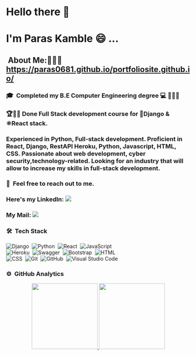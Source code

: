 # Hello there 👋
# I'm Paras Kamble :smile: ...
##  &nbsp;About Me:👨🏻‍💻 https://paras0681.github.io/portfoliosite.github.io/
### 🎓&nbsp; Completed my B.E Computer Engineering degree :computer: 👨🏻‍💻 
### 🏆🏅💯 Done Full Stack development course for 🐍Django & ⚛️React stack.
### Experienced in Python, Full-stack development. Proficient in React, Django, RestAPI Heroku, Python, Javascript, HTML, CSS. Passionate about web development, cyber security,technology-related. Looking for an industry that will allow to increase my skills in full-stack development.
### 💬 &nbsp;Feel free to reach out to me.
### Here's my LinkedIn: <a href="https://linkedin.com/in/paras-kamble"><img src="https://img.shields.io/badge/-Paras%20Kamble-0077B5?style=flat&logo=Linkedin&logoColor=white"/></a>
### My Mail: <a href="mailto:paraskamble8268@gmail.com"><img src="https://img.shields.io/badge/-paraskamble8268@gmail.com-D14836?style=flat&logo=Gmail&logoColor=white"/></a>
### 🛠 &nbsp;Tech Stack

![Django](https://img.shields.io/badge/-Django-05122A?style=for-the-badge&logo=django&logoColor=092E20)&nbsp;
![Python](https://img.shields.io/badge/-Python-05122A?style=for-the-badge&logo=python)&nbsp;
![React](https://img.shields.io/badge/-React-05122A?style=for-the-badge&logo=react)&nbsp;
![JavaScript](https://img.shields.io/badge/-JavaScript-05122A?style=for-the-badge&logo=javascript)&nbsp;\
![Heroku](https://img.shields.io/badge/-Heroku-05122A?style=for-the-badge&logo=heroku)&nbsp;
![Swagger](https://img.shields.io/badge/-Swagger-05122A?style=for-the-badge&logo=swagger)&nbsp;
![Bootstrap](https://img.shields.io/badge/-Bootstrap-05122A?style=for-the-badge&logo=bootstrap&logoColor=563D7C)&nbsp;
![HTML](https://img.shields.io/badge/-HTML-05122A?style=for-the-badge&logo=HTML5)&nbsp;\
![CSS](https://img.shields.io/badge/-CSS-05122A?style=for-the-badge&logo=CSS3&logoColor=1572B6)&nbsp;
![Git](https://img.shields.io/badge/-Git-05122A?style=for-the-badge&logo=git)&nbsp;
![GitHub](https://img.shields.io/badge/-GitHub-05122A?style=for-the-badge&logo=github)&nbsp;
![Visual Studio Code](https://img.shields.io/badge/-Visual%20Studio%20Code-05122A?style=for-the-badge&logo=visual-studio-code&logoColor=007ACC)&nbsp;

### ⚙️ &nbsp;GitHub Analytics

<p align="center">
<a href="https://github.com/Paras0681">
  <img height="180em" src="https://github-readme-stats-eight-theta.vercel.app/api?username=Paras0681&show_icons=true&theme=merko&include_all_commits=true&count_private=true"/>
  <img height="180em" src="https://github-readme-stats-eight-theta.vercel.app/api/top-langs/?username=Paras0681&layout=compact&langs_count=6&theme=merko"/>
</a>
</p>

